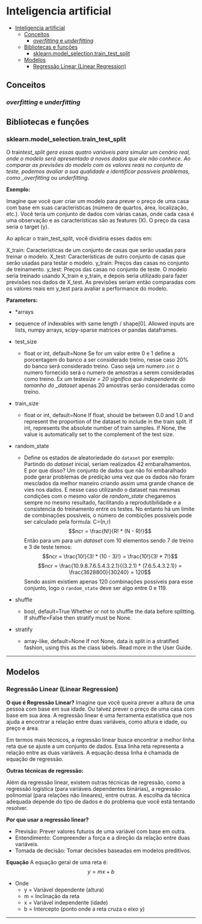 # Inteligencia artificial

- [Inteligencia artificial](#inteligencia-artificial)
  - [Conceitos](#conceitos)
    - [_overfitting_ e _underfitting_](#-overfitting-e-underfitting)
  - [Bibliotecas e funções](#bibliotecas-e-fun-es)
    - [sklearn.model_selection.train_test_split](#sklearnmodel-selectiontrain-test-split)
  - [Modelos](#modelos)
    - [Regressão Linear (Linear Regression)](#regress-o-linear-linear-regression)

## Conceitos

### _overfitting_ e _underfitting_

## Bibliotecas e funções

### sklearn.model_selection.train_test_split

O train*test_split gera essas quatro variáveis para simular um cenário real, onde o modelo será apresentado a novos dados que ele não conhece. Ao comparar as previsões do modelo com os valores reais no conjunto de teste, podemos avaliar a sua qualidade e identificar possíveis problemas, como \_overfitting* ou _underfitting_.

**Exemplo:**

Imagine que você quer criar um modelo para prever o preço de uma casa com base em suas características (número de quartos, área, localização, etc.). Você teria um conjunto de dados com várias casas, onde cada casa é uma observação e as características são as features (X). O preço da casa seria o target (y).

Ao aplicar o train_test_split, você dividiria esses dados em:

X_train: Características de um conjunto de casas que serão usadas para treinar o modelo.
X_test: Características de outro conjunto de casas que serão usadas para testar o modelo.
y_train: Preços das casas no conjunto de treinamento.
y_test: Preços das casas no conjunto de teste.
O modelo seria treinado usando X_train e y_train, e depois seria utilizado para fazer previsões nos dados de X_test. As previsões seriam então comparadas com os valores reais em y_test para avaliar a performance do modelo.

**Parameters:**

- \*arrays

- sequence of indexables with same length / shape[0].
  Allowed inputs are lists, numpy arrays, scipy-sparse matrices or pandas dataframes.

- test_size

  - float or int, default=None
    Se for um valor entre 0 e 1 define a porcentagem do banco a ser considerado treino, nesse caso 20% do banco será considerado treino. Caso seja um numero _`int`_ o numero fornecido será o numero de amostras a serem consideradas como treino. Ex um teste*size = 20 significa que independente do tamanho do \_dataset* apenas 20 amostras serão consideradas como treino.

- train_size

  - float or int, default=None
    If float, should be between 0.0 and 1.0 and represent the proportion of the dataset to include in the train split. If int, represents the absolute number of train samples. If None, the value is automatically set to the complement of the test size.

- random_state

  - Define os estados de aleatoriedade do `dataset` por exemplo:
    Partindo do _dataset_ inicial, seriam realizados 42 embaralhamentos. E por que disso?
    Um conjunto de dados que não foi embaralhado pode gerar problemas de predição uma vez que os dados não foram mesclados da melhor maneiro criando assim uma grande chance de vies nos dados. E nesse caso utilizando o dataset nas mesmas condições com o mesmo valor de _random_state_ chegaremos sempre no mesmo resultado, facilitando a reprodutibilidade e a consistencia do treinamento entre os testes.
    No entanto há um limite de combinações possiveis, o número de combições possiveis pode ser calculado pela formula: C=(n,r)
    $$ncr = \frac{N!}{R! * (N - R)!}$$
    Então para um para um _dataset_ com 10 elementos sendo 7 de treino e 3 de teste temos:
    $$ncr = \frac{10!}{3! * (10 - 3)!} = \frac{10!}{3! * 7!}$$
    $$ncr = \frac{10.9.8.7.6.5.4.3.2.1}{(3.2.1) * (7.6.5.4.3.2.1)} = \frac{3628800}{30240} = 120$$
    Sendo assim existiem apenas 120 combinações possíveis para esse conjunto, logo o `random_state` deve ser algo entre 0 e 119.

- shuffle

  - bool, default=True
    Whether or not to shuffle the data before splitting. If shuffle=False then stratify must be None.

- stratify
  - array-like, default=None
    If not None, data is split in a stratified fashion, using this as the class labels. Read more in the User Guide.

---

## Modelos

### Regressão Linear (Linear Regression)

**O que é Regressão Linear?**
Imagine que você queira prever a altura de uma pessoa com base em sua idade. Ou talvez prever o preço de uma casa com base em sua área. A regressão linear é uma ferramenta estatística que nos ajuda a encontrar a relação entre duas variáveis, como altura e idade, ou preço e área.

Em termos mais técnicos, a regressão linear busca encontrar a melhor linha reta que se ajuste a um conjunto de dados. Essa linha reta representa a relação entre as duas variáveis. A equação dessa linha é chamada de equação de regressão.

**Outras técnicas de regressão:**

Além da regressão linear, existem outras técnicas de regressão, como a regressão logística (para variáveis dependentes binárias), a regressão polinomial (para relações não lineares), entre outras. A escolha da técnica adequada depende do tipo de dados e do problema que você está tentando resolver.

**Por que usar a regressão linear?**

- Previsão: Prever valores futuros de uma variável com base em outra.
- Entendimento: Compreender a força e a direção da relação entre duas variáveis.
- Tomada de decisão: Tomar decisões baseadas em modelos preditivos.

**Equação**
A equação geral de uma reta é:
$$y = mx + b$$

- Onde
  - y = Variável dependente (altura)
  - m = Inclinação da reta
  - x = Variável independente (idade)
  - b = Intercepto (ponto onde a reta cruza o eixo y)

---
